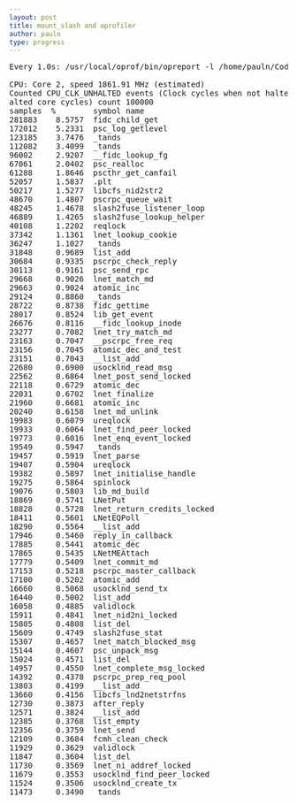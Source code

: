 ```yaml
---
layout: post
title: mount_slash and oprofiler
author: pauln
type: progress
---
```


<pre class="code">
Every 1.0s: /usr/local/oprof/bin/opreport -l /home/pauln/Code/p...  Fri Feb 20 19:02:29 2009

CPU: Core 2, speed 1861.91 MHz (estimated)
Counted CPU_CLK_UNHALTED events (Clock cycles when not halted) with a unit mask of 0x00 (Unh
alted core cycles) count 100000
samples  %        symbol name
281883    8.5757  fidc_child_get
172012    5.2331  psc_log_getlevel
123185    3.7476  _tands
112082    3.4099  _tands
96002     2.9207  __fidc_lookup_fg
67061     2.0402  psc_realloc
61288     1.8646  pscthr_get_canfail
52057     1.5837  .plt
50217     1.5277  libcfs_nid2str2
48670     1.4807  pscrpc_queue_wait
48245     1.4678  slash2fuse_listener_loop
46889     1.4265  slash2fuse_lookup_helper
40108     1.2202  reqlock
37342     1.1361  lnet_lookup_cookie
36247     1.1027  _tands
31848     0.9689  list_add
30684     0.9335  pscrpc_check_reply
30113     0.9161  psc_send_rpc
29668     0.9026  lnet_match_md
29663     0.9024  atomic_inc
29124     0.8860  _tands
28722     0.8738  fidc_gettime
28017     0.8524  lib_get_event
26676     0.8116  __fidc_lookup_inode
23277     0.7082  lnet_try_match_md
23163     0.7047  __pscrpc_free_req
23156     0.7045  atomic_dec_and_test
23151     0.7043  __list_add
22680     0.6900  usocklnd_read_msg
22562     0.6864  lnet_post_send_locked
22118     0.6729  atomic_dec
22031     0.6702  lnet_finalize
21960     0.6681  atomic_inc
20240     0.6158  lnet_md_unlink
19983     0.6079  ureqlock
19933     0.6064  lnet_find_peer_locked
19773     0.6016  lnet_enq_event_locked
19549     0.5947  _tands
19457     0.5919  lnet_parse
19407     0.5904  ureqlock
19382     0.5897  lnet_initialise_handle
19275     0.5864  spinlock
19076     0.5803  lib_md_build
18869     0.5741  LNetPut
18828     0.5728  lnet_return_credits_locked
18411     0.5601  LNetEQPoll
18290     0.5564  __list_add
17946     0.5460  reply_in_callback
17885     0.5441  atomic_dec
17865     0.5435  LNetMEAttach
17779     0.5409  lnet_commit_md
17153     0.5218  pscrpc_master_callback
17100     0.5202  atomic_add
16660     0.5068  usocklnd_send_tx
16440     0.5002  list_add
16058     0.4885  validlock
15911     0.4841  lnet_nid2ni_locked
15805     0.4808  list_del
15609     0.4749  slash2fuse_stat
15307     0.4657  lnet_match_blocked_msg
15144     0.4607  psc_unpack_msg
15024     0.4571  list_del
14957     0.4550  lnet_complete_msg_locked
14392     0.4378  pscrpc_prep_req_pool
13803     0.4199  __list_add
13660     0.4156  libcfs_lnd2netstrfns
12730     0.3873  after_reply
12571     0.3824  __list_add
12385     0.3768  list_empty
12356     0.3759  lnet_send
12109     0.3684  fcmh_clean_check
11929     0.3629  validlock
11847     0.3604  list_del
11730     0.3569  lnet_ni_addref_locked
11679     0.3553  usocklnd_find_peer_locked
11524     0.3506  usocklnd_create_tx
11473     0.3490  _tands
</pre>
